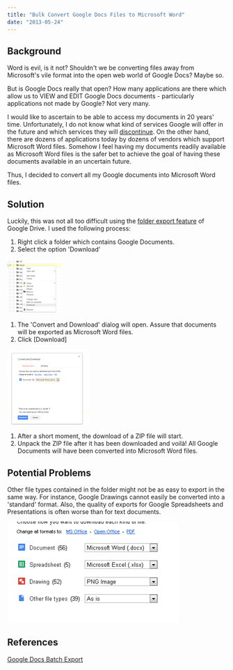 ```yaml
---
title: "Bulk Convert Google Docs Files to Microsoft Word"
date: "2013-05-24"
---
```


## Background

Word is evil, is it not? Shouldn't we be converting files away from Microsoft's vile format into the open web world of Google Docs? Maybe so.

But is Google Docs really that open? How many applications are there which allow us to VIEW and EDIT Google Docs documents - particularly applications not made by Google? Not very many.

I would like to ascertain to be able to access my documents in 20 years' time. Unfortunately, I do not know what kind of services Google will offer in the future and which services they will [discontinue](http://en.wikipedia.org/wiki/List_of_Google_products). On the other hand, there are dozens of applications today by dozens of vendors which support Microsoft Word files. Somehow I feel having my documents readily available as Microsoft Word files is the safer bet to achieve the goal of having these documents available in an uncertain future.

Thus, I decided to convert all my Google documents into Microsoft Word files.

## Solution

Luckily, this was not all too difficult using the [folder export feature](http://support.google.com/drive/bin/answer.py?hl=en&answer=2423534) of Google Drive. I used the following process:

1. Right click a folder which contains Google Documents.
2. Select the option 'Download'

![](images/052413_0449_bulkconvert1.png)

1. The 'Convert and Download' dialog will open. Assure that documents will be exported as Microsoft Word files.
2. Click \[Download\]

![](images/052413_0449_bulkconvert2.png)

1. After a short moment, the download of a ZIP file will start.
2. Unpack the ZIP file after it has been downloaded and voilà! All Google Documents will have been converted into Microsoft Word files.

## Potential Problems

Other file types contained in the folder might not be as easy to export in the same way. For instance, Google Drawings cannot easily be converted into a 'standard' format. Also, the quality of exports for Google Spreadsheets and Presentations is often worse than for text documents.

![](images/052413_0449_bulkconvert3.png)

## References

[Google Docs Batch Export](http://googlesystem.blogspot.co.nz/2009/10/export-google-docs.html)
